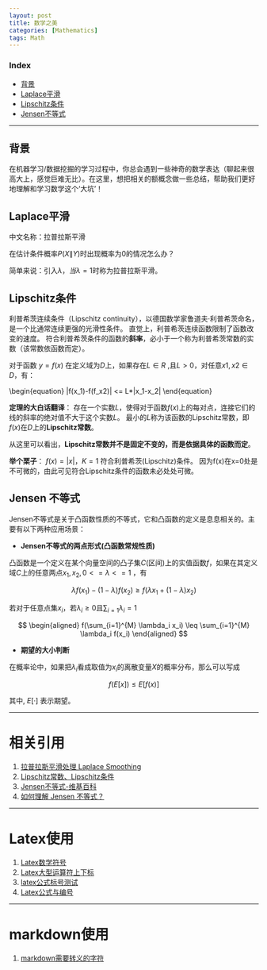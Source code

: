 ```yaml
---
layout: post
title: 数学之美
categories: [Mathematics]
tags: Math
---
```


### Index
<!-- TOC -->
- [背景](#背景)
- [Laplace平滑](#Laplace平滑)
- [Lipschitz条件](#Lipschitz条件)
- [Jensen不等式](#Jensen不等式)
<!-- /TOC -->

---
## 背景
在机器学习/数据挖掘的学习过程中，你总会遇到一些神奇的数学表达（聊起来很高大上，感觉巨难无比）。在这里，想把相关的额概念做一些总结，帮助我们更好地理解和学习数学这个‘大坑’！


## Laplace平滑
中文名称：拉普拉斯平滑

在估计条件概率$P(X\|Y)$时出现概率为0的情况怎么办？

简单来说：引入$λ，当λ=1$时称为拉普拉斯平滑。


## Lipschitz条件
利普希茨连续条件（Lipschitz continuity），以德国数学家鲁道夫·利普希茨命名，是一个比通常连续更强的光滑性条件。
直觉上，利普希茨连续函数限制了函数改变的速度。
符合利普希茨条件的函数的**斜率**，必小于一个称为利普希茨常数的实数（该常数依函数而定）。

对于函数 $y=f(x)$ 在定义域为$D$上，如果存在$L∈R$ ,且$L>0$，对任意$x1,x2∈D$，有： 

\begin{equation}
   |f(x_1)-f(f_x2)| <= L*|x_1-x_2|
\end{equation}


**定理的大白话翻译**：
存在一个实数$L$，使得对于函数$f(x)$上的每对点，连接它们的线的斜率的绝对值不大于这个实数$L$。
最小的$L$称为该函数的Lipschitz常数，即$f(x)$在$D$上的**Lipschitz常数**。

从这里可以看出，**Lipschitz常数并不是固定不变的，而是依据具体的函数而定**。

**举个栗子**：
$f(x)=|x|，K=1$  符合利普希茨(Lipschitz)条件。
因为f(x)在x=0处是不可微的，由此可见符合Lipschitz条件的函数未必处处可微。 


## Jensen 不等式
Jensen不等式是关于凸函数性质的不等式，它和凸函数的定义是息息相关的。主要有以下两种应用场景：

- **Jensen不等式的两点形式(凸函数常规性质)**

凸函数是一个定义在某个向量空间的凸子集$C$(区间)上的实值函数$f$，如果在其定义域$C$上的任意两点$x_1, x_2, 0<=\lambda<=1$ ，有

$$
\lambda f(x_1)-(1-\lambda)f(x_2) \geq f(\lambda x_1+(1-\lambda)x_2)
$$

若对于任意点集${x_i}$，若$\lambda_i \geq 0$且$\sum_{i=1} \lambda_i=1$

$$
\begin{aligned}
   f(\sum_{i=1}^{M} \lambda_i x_i) \leq \sum_{i=1}^{M} \lambda_i f(x_i)
\end{aligned}
$$

- **期望的大小判断**

在概率论中，如果把$\lambda_i$看成取值为$x_i$的离散变量$X$的概率分布，那么可以写成

$$
\begin{equation}
   f(E[x]) \leq E[f(x)]
\end{equation}
$$

其中, $E[·]$ 表示期望。





---
# 相关引用
1. [拉普拉斯平滑处理 Laplace Smoothing](https://blog.csdn.net/bbbeoy/article/details/71249316)
2. [Lipschitz常数、Lipschitz条件](https://blog.csdn.net/Chaolei3/article/details/81202544)
3. [Jensen不等式-维基百科](https://en.wikipedia.org/wiki/Jensen%27s_inequality)
4. [如何理解 Jensen 不等式？](https://www.zhihu.com/question/53866462)


---
# Latex使用
1. [Latex数学符号](https://blog.csdn.net/SSL_ZYC/article/details/80977235)
2. [Latex大型运算符上下标](https://blog.csdn.net/hfut_jf/article/details/51043642)
3. [latex公式标号测试](https://blog.csdn.net/itnerd/article/details/86001278)
4. [Latex公式与编号](https://www.xuebuyuan.com/3260115.html)

---
# markdown使用
1. [markdown需要转义的字符](https://blog.csdn.net/xianghongai/article/details/78976273)

